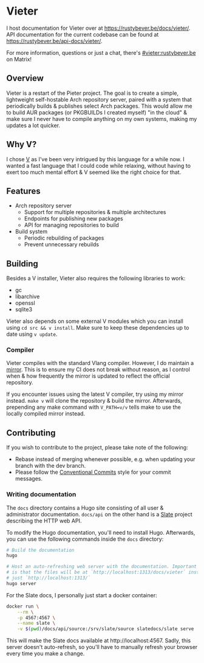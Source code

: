 # Vieter

I host documentation for Vieter over at https://rustybever.be/docs/vieter/. API
documentation for the current codebase can be found at
https://rustybever.be/api-docs/vieter/.

For more information, questions or just a chat, there's
[#vieter:rustybever.be](https://matrix.to/#/#vieter:rustybever.be) on Matrix!

## Overview

Vieter is a restart of the Pieter project. The goal is to create a simple,
lightweight self-hostable Arch repository server, paired with a system that
periodically builds & publishes select Arch packages. This would allow me to
build AUR packages (or PKGBUILDs I created myself) "in the cloud" & make sure I
never have to compile anything on my own systems, making my updates a lot
quicker.

## Why V?

I chose [V](https://vlang.io/) as I've been very intrigued by this language for
a while now. I wanted a fast language that I could code while relaxing, without
having to exert too much mental effort & V seemed like the right choice for
that.

## Features

* Arch repository server
    * Support for multiple repositories & multiple architectures
    * Endpoints for publishing new packages
    * API for managing repositories to build
* Build system
    * Periodic rebuilding of packages
    * Prevent unnecessary rebuilds

## Building

Besides a V installer, Vieter also requires the following libraries to work:

* gc
* libarchive
* openssl
* sqlite3

Vieter also depends on some external V modules which you can install using `cd
src && v install`. Make sure to keep these dependencies up to date using `v
update`.

### Compiler

Vieter compiles with the standard Vlang compiler. However, I do maintain a
[mirror](https://git.rustybever.be/vieter/v). This is to ensure my CI does not
break without reason, as I control when & how frequently the mirror is updated
to reflect the official repository.

If you encounter issues using the latest V compiler, try using my mirror
instead. `make v` will clone the repository & build the mirror. Afterwards,
prepending any make command with `V_PATH=v/v` tells make to use the locally
compiled mirror instead.

## Contributing

If you wish to contribute to the project, please take note of the following:

* Rebase instead of merging whenever possible, e.g. when updating your branch
  with the dev branch.
* Please follow the
  [Conventional Commits](https://www.conventionalcommits.org/) style for your
  commit messages.

### Writing documentation

The `docs` directory contains a Hugo site consisting of all user &
administrator documentation. `docs/api` on the other hand is a
[Slate](https://github.com/slatedocs/slate) project describing the HTTP web
API.

To modify the Hugo documentation, you'll need to install Hugo. Afterwards, you
can use the following commands inside the `docs` directory:

```sh
# Build the documentation
hugo

# Host an auto-refreshing web server with the documentation. Important to note
# is that the files will be at `http://localhost:1313/docs/vieter` instead of
# just `http://localhost:1313/`
hugo server
```

For the Slate docs, I personally just start a docker container:

```sh
docker run \
    --rm \
    -p 4567:4567 \
    --name slate \
    -v $(pwd)/docs/api/source:/srv/slate/source slatedocs/slate serve
```

This will make the Slate docs available at http://localhost:4567. Sadly, this
server doesn't auto-refresh, so you'll have to manually refresh your browser
every time you make a change.
